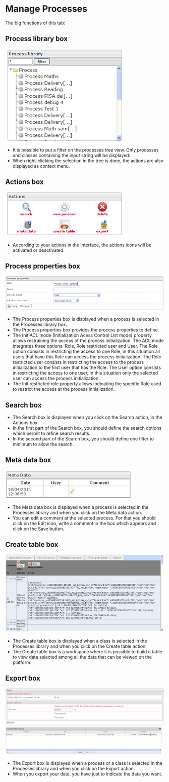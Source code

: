 <!--
parent: Processes
created_at: '2011-04-22 09:44:13'
updated_at: '2013-03-13 14:27:06'
authors:
    - 'Jérôme Bogaerts'
contributors:
    - 'Franck Gismondi'
tags:
    - Processes
-->

Manage Processes
================

The big functions of this tab:

Process library box
-------------------

![](../resources/processes-library.png)

-   It is possible to put a filter on the processes tree view. Only processes and classes containing the input string will be displayed.
-   When right-clicking the selection in the tree is done, the actions are also displayed as context menu.

Actions box
-----------

![](../resources/processes-actions.png)

-   According to your actions in the interface, the actions icons will be activated or deactivated.

Process properties box
----------------------

![](../resources/processes-properties.png)

-   The Process properties box is displayed when a process is selected in the Processes library box.
-   The Process properties box provides the process properties to define.
-   The Init ACL mode (Initialization Acess Control List mode) property allows restraining the access of the process initialization. The ACL mode integrates three options: Role, Role restricted user and User. The Role option consists in restricting the access to one Role, in this situation all users that have this Role can access the process initialization. The Role restricted user consists in restricting the access to the process initialization to the first user that has the Role. The User option consists in restricting the access to one user, in this situation only the selected user can access the process initialization.
-   The Init restricted role property allows indicating the specific Role used to restrict the access at the process initialization.

Search box
----------

-   The Search box is displayed when you click on the Search action, in the Actions box.
-   In the first part of the Search box, you should define the search options which permit to refine search results.
-   In the second part of the Search box, you should define one filter to minimum to allow the search.

Meta data box
-------------

![](../resources/processes-metadata.png)

-   The Meta data box is displayed when a process is selected in the Processes library and when you click on the Meta data action.
-   You can edit a comment at the selected process. For that you should click on the Edit icon, write a comment in the box which appears and click on the Save button.

Create table box
----------------

![](../resources/processes-createtable.png)

-   The Create table box is displayed when a class is selected in the Processes library and when you click on the Create table action.
-   The Create table box is a workspace where it is possible to build a table to view data selected among all the data that can be viewed on the platform.

Export box
----------

![](../resources/processes-export.png)

-   The Export box is displayed when a process or a class is selected in the Processes library and when you click on the Export action.
-   When you export your data, you have just to indicate the data you want.


